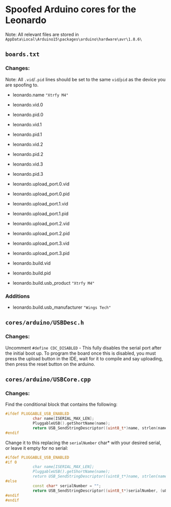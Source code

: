 # Spoofed Arduino cores for the Leonardo

Note: All relevant files are stored in `AppData\Local\Arduino15\packages\arduino\hardware\avr\1.8.6\`

## `boards.txt`

### Changes:

Note: All `.vid`/`.pid` lines should be set to the same `vid`/`pid` as the device you are spoofing to.

- leonardo.name `"Xtrfy M4"`
- leonardo.vid.0
- leonardo.pid.0
- leonardo.vid.1
- leonardo.pid.1
- leonardo.vid.2
- leonardo.pid.2
- leonardo.vid.3
- leonardo.pid.3
- leonardo.upload_port.0.vid
- leonardo.upload_port.0.pid
- leonardo.upload_port.1.vid
- leonardo.upload_port.1.pid
- leonardo.upload_port.2.vid
- leonardo.upload_port.2.pid
- leonardo.upload_port.3.vid
- leonardo.upload_port.3.pid

- leonardo.build.vid
- leonardo.build.pid
- leonardo.build.usb_product `"Xtrfy M4"`

### Additions

- leonardo.build.usb_manufacturer `"Wings Tech"`

## `cores/arduino/USBDesc.h`

### Changes:

Uncomment `#define CDC_DISABLED` - This fully disables the serial port after the initial boot up. To program the board once this is disabled, you must press the upload button in the IDE, wait for it to compile and say uploading, then press the reset button on the arduino.

## `cores/arduino/USBCore.cpp`

### Changes:

Find the conditional block that contains the following:

```c++
#ifdef PLUGGABLE_USB_ENABLED
			char name[ISERIAL_MAX_LEN];
			PluggableUSB().getShortName(name);
			return USB_SendStringDescriptor((uint8_t*)name, strlen(name), 0);
#endif
```

Change it to this replacing the `serialNumber` char* with your desired serial, or leave it empty for no serial:

```c++
#ifdef PLUGGABLE_USB_ENABLED
#if 0
 			char name[ISERIAL_MAX_LEN];
 			PluggableUSB().getShortName(name);
 			return USB_SendStringDescriptor((uint8_t*)name, strlen(name), 0);
#else
			const char* serialNumber = "";
 			return USB_SendStringDescriptor((uint8_t*)serialNumber, (u8)strlen(serialNumber), 0);
#endif
#endif
```
